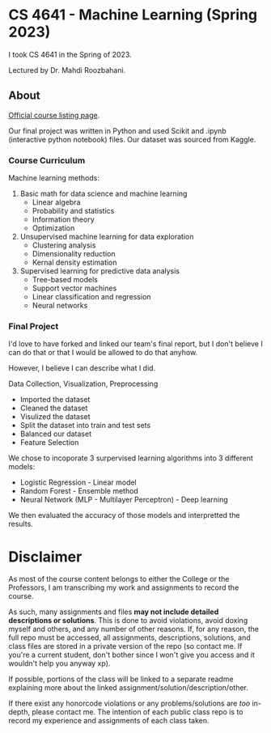# CS 4641 - Machine Learning (Spring 2023)
I took CS 4641 in the Spring of 2023.

Lectured by Dr. Mahdi Roozbahani.

## About
[Official course listing page](https://oscar.gatech.edu/bprod/bwckctlg.p_disp_course_detail?cat_term_in=202205&subj_code_in=CS&crse_numb_in=4641).

Our final project was written in Python and used Scikit and .ipynb (interactive python notebook) files. Our dataset was sourced from Kaggle.
### Course Curriculum
Machine learning methods:
1. Basic math for data science and machine learning
    - Linear algebra
    - Probability and statistics
    - Information theory
    - Optimization
2. Unsupervised machine learning for data exploration
    - Clustering analysis
    - Dimensionality reduction
    - Kernal density estimation
3. Supervised learning for predictive data analysis
    - Tree-based models
    - Support vector machines
    - Linear classification and regression
    - Neural networks

### Final Project
I'd love to have forked and linked our team's final report, but I don't believe I can do that or that I would be allowed to do that anyhow.

However, I believe I can describe what I did.

Data Collection, Visualization, Preprocessing
  - Imported the dataset
  - Cleaned the dataset
  - Visulized the dataset
  - Split the dataset into train and test sets
  - Balanced our dataset
  - Feature Selection

We chose to incoporate 3 surpervised learning algorithms into 3 different models:
- Logistic Regression - Linear model
- Random Forest - Ensemble method
- Neural Network (MLP -  Multilayer Perceptron) - Deep learning

We then evaluated the accuracy of those models and interpretted the results.

# Disclaimer
As most of the course content belongs to either the College or the Professors, I am transcribing my work and assignments to record the course.

As such, many assignments and files **may not include detailed descriptions or solutions**. This is done to avoid violations, avoid doxing myself and others, and any number of other reasons. If, for any reason, the full repo must be accessed, all assignments, descriptions, solutions, and class files are stored in a private version of the repo (so contact me. If you're a current student, don't bother since I won't give you access and it wouldn't help you anyway xp).

If possible, portions of the class will be linked to a separate readme explaining more about the linked assignment/solution/description/other.

If there exist any honorcode violations or any problems/solutions are *too* in-depth, please contact me. The intention of each public class repo is to record my experience and assignments of each class taken.

